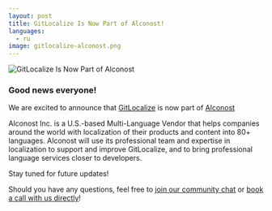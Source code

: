 ```yaml
---
layout: post
title: GitLocalize Is Now Part of Alconost!
languages:
  - ru
image: gitlocalize-alconost.png
---
```


![GitLocalize Is Now Part of Alconost](/img/gitlocalize-alconost.png)

### Good news everyone!

We are excited to announce that [GitLocalize](https://gitlocalize.com) is now part of [Alconost](https://alconost.com!)

Alconost Inc. is a U.S.-based Multi-Language Vendor that helps companies around the world with localization of their products and content into 80+ languages. Alconost will use its professional team and expertise in localization to support and improve GitLocalize, and to bring professional language services closer to developers.

Stay tuned for future updates!


Should you have any questions, feel free to [join our community chat](https://gitter.im/gitlocalize/Lobby) or [book a call with us directly](https://calendly.com/is-alconost)!
